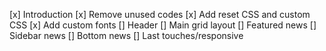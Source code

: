 [x] Introduction
[x] Remove unused codes
[x] Add reset CSS and custom CSS
[x] Add custom fonts
[] Header
[] Main grid layout
[] Featured news
[] Sidebar news
[] Bottom news
[] Last touches/responsive